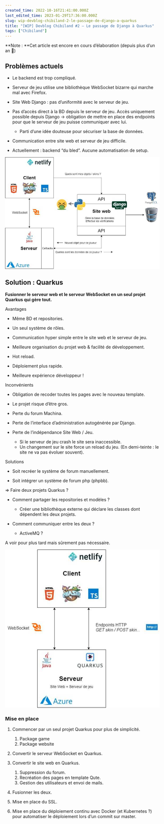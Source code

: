```yaml
---
created_time: 2022-10-16T21:41:00.000Z
last_edited_time: 2023-01-29T17:36:00.000Z
slug: wip-devblog-chibiland-2-le-passage-de-django-a-quarkus
title: "[WIP] Devblog Chibiland #2 — Le passage de Django à Quarkus"
tags: ["Chibiland"]
---
```

**Note : **Cet article est encore en cours d’élaboration (depuis plus d’un an 🤪)

<TableOfContents data={props}/>

## Problèmes actuels

* Le backend est trop compliqué.

* Serveur de jeu utilise une bibliothèque WebSocket bizarre qui marche mal avec Firefox.

* Site Web Django : pas d’uniformité avec le serveur de jeu.

* Pas d’accès direct à la BD depuis le serveur de jeu. Accès uniquement possible depuis Django → obligation de mettre en place des endpoints pour que le serveur de jeu puisse communiquer avec lui.
    * Parti d’une idée douteuse pour sécuriser la base de données.

* Communication entre site web et serveur de jeu difficile.

* Actuellement : backend “du bled”. Aucune automatisation de setup.

![image](./images/1c7cd654-d436-4290-be0a-091457d3b3bb.png)

## Solution : Quarkus

**Fusionner le serveur web et le serveur WebSocket en un seul projet Quarkus qui gère tout.**

Avantages

* Même BD et repositories.

* Un seul système de rôles.

* Communication hyper simple entre le site web et le serveur de jeu.

* Meilleure organisation du projet web & facilité de développement.

* Hot reload.

* Déploiement plus rapide.

* Meilleure expérience développeur !

Inconvénients

* Obligation de recoder toutes les pages avec le nouveau template.

* Le projet risque d’être gros.

* Perte du forum Machina.

* Perte de l’interface d’administration autogénérée par Django.

* Perte de l’indépendance Site Web / Jeu.
    * Si le serveur de jeu crash le site sera inaccessible.
    * Un changement sur le site force un reload du jeu. (En demi-teinte : le site ne va pas évoluer souvent).

Solutions

* Soit recréer le système de forum manuellement.

* Soit intégrer un système de forum php (phpbb).

⇒ Faire deux projets Quarkus ?

* Comment partager les repositories et modèles ?
    * Créer une bibliothèque externe qui déclare les classes dont dépendent les deux projets.

* Comment communiquer entre les deux ?
    * ActiveMQ ?

A voir pour plus tard mais sûrement pas nécessaire.

![image](./images/ad8e828e-e296-456c-a3ec-455499a6bfc6.png)

### Mise en place

1. Commencer par un seul projet Quarkus pour plus de simplicité.
    1. Package game
    1. Package website

1. Convertir le serveur WebSocket en Quarkus.

1. Convertir le site web en Quarkus.
    1. Suppression du forum.
    1. Recréation des pages en template Qute.
    1. Gestion des utilisateurs et envoi de mails.

1. Fusionner les deux.

1. Mise en place du SSL.

1. Mise en place du déploiement continu avec Docker (et Kubernetes ?) pour automatiser le déploiement lors d’un commit sur master.
